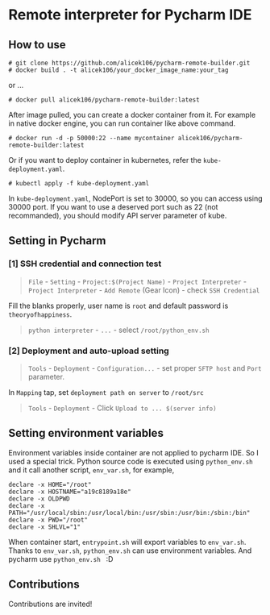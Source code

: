 Remote interpreter for Pycharm IDE
===
How to use
------
	# git clone https://github.com/alicek106/pycharm-remote-builder.git
	# docker build . -t alicek106/your_docker_image_name:your_tag
    
or ...

	# docker pull alicek106/pycharm-remote-builder:latest
    

After image pulled, you can create a docker container from it.
For example in native docker engine, you can run container like above command.

	# docker run -d -p 50000:22 --name mycontainer alicek106/pycharm-remote-builder:latest
    
Or if you want to deploy container in kubernetes, refer the `kube-deployment.yaml`.

```
# kubectl apply -f kube-deployment.yaml
```

In `kube-deployment.yaml`, NodePort is set to 30000, so you can access using 30000 port.
If you want to use a deserved port such as 22 (not recommanded), you should modify API server parameter of kube.

Setting in Pycharm
---
### [1] SSH credential and connection test

 > `File` - `Setting` - `Project:$(Project Name)` - `Project Interpreter` - `Project Interpreter` - `Add Remote` (Gear Icon) - check `SSH Credential`

 Fill the blanks properly, user name is `root` and default password is `theoryofhappiness`.
 > `python interpreter` - `...` - select `/root/python_env.sh `

### [2] Deployment and auto-upload setting
 > `Tools` - `Deployment` - `Configuration...` - set proper `SFTP host` and `Port` parameter.

In `Mapping` tap, set `deployment path on server` to `/root/src`

 > `Tools` - `Deployment` - Click `Upload to ... $(server info)`

Setting environment variables
---
Environment variables inside container are not applied to pycharm IDE. So I used a special trick.
Python source code is executed using `python_env.sh` and it call another script, `env_var.sh`, for example,

```
declare -x HOME="/root"
declare -x HOSTNAME="a19c8189a18e"
declare -x OLDPWD
declare -x PATH="/usr/local/sbin:/usr/local/bin:/usr/sbin:/usr/bin:/sbin:/bin"
declare -x PWD="/root"
declare -x SHLVL="1"
```

When container start, `entrypoint.sh` will export variables to `env_var.sh`. 
Thanks to `env_var.sh`, `python_env.sh` can use environment variables. And pycharm use `python_env.sh ` :D

Contributions
---
Contributions are invited!
